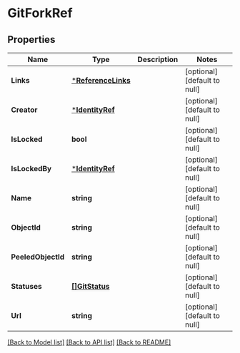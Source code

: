 # GitForkRef

## Properties
Name | Type | Description | Notes
------------ | ------------- | ------------- | -------------
**Links** | [***ReferenceLinks**](ReferenceLinks.md) |  | [optional] [default to null]
**Creator** | [***IdentityRef**](IdentityRef.md) |  | [optional] [default to null]
**IsLocked** | **bool** |  | [optional] [default to null]
**IsLockedBy** | [***IdentityRef**](IdentityRef.md) |  | [optional] [default to null]
**Name** | **string** |  | [optional] [default to null]
**ObjectId** | **string** |  | [optional] [default to null]
**PeeledObjectId** | **string** |  | [optional] [default to null]
**Statuses** | [**[]GitStatus**](GitStatus.md) |  | [optional] [default to null]
**Url** | **string** |  | [optional] [default to null]

[[Back to Model list]](../README.md#documentation-for-models) [[Back to API list]](../README.md#documentation-for-api-endpoints) [[Back to README]](../README.md)


